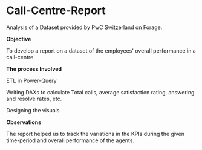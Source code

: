 # Call-Centre-Report
Analysis of a Dataset provided by PwC Switzerland on Forage.

**Objective**

To develop a report on a dataset of the employees' overall performance in a call-centre.

**The process Involved**

ETL in Power-Query

Writing DAXs to calculate Total calls, average satisfaction rating, answering and resolve rates, etc.

Designing the visuals.

**Observations**

The report helped us to track the variations in the KPIs during the given time-period and overall performance of the agents.



